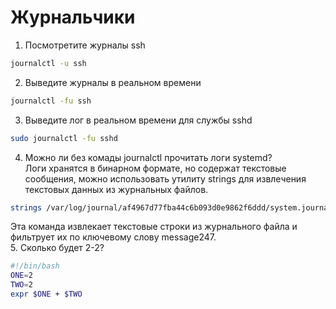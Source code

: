# Журнальчики

1. Посмотретите журналы ssh
```sh
journalctl -u ssh
```
2. Выведите журналы в реальном времени
```sh
journalctl -fu ssh
```
3. Выведите лог в реальном времени для службы sshd
```sh
sudo journalctl -fu sshd
```
4. Можно ли без комады journalctl прочитать логи systemd?<br />
Логи хранятся в бинарном формате, но содержат текстовые сообщения, можно использовать утилиту strings для извлечения текстовых данных из журнальных файлов. 
```sh
strings /var/log/journal/af4967d77fba44c6b093d0e9862f6ddd/system.journal | grep -i message
```
Эта команда извлекает текстовые строки из журнального файла и фильтрует их по ключевому слову message247.<br />
5. Сколько будет 2-2?<br />
```sh
#!/bin/bash
ONE=2
TWO=2
expr $ONE + $TWO
```
